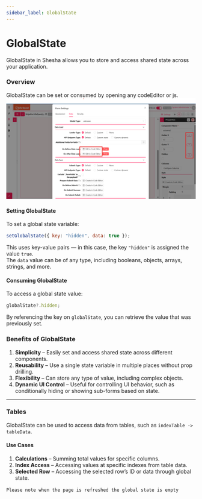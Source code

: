 ```yaml
---
sidebar_label: GlobalState
---
```


# GlobalState

GlobalState in Shesha allows you to store and access shared state across your application.

### Overview

GlobalState can be set or consumed by opening any codeEditor or js.
![Image](./images/globalstate1.png)

#### Setting GlobalState

To set a global state variable:

```js
setGlobalState({ key: "hidden", data: true });
```

This uses key-value pairs — in this case, the key `"hidden"` is assigned the value `true`.  
The `data` value can be of any type, including booleans, objects, arrays, strings, and more.

#### Consuming GlobalState

To access a global state value:

```js
globalState?.hidden;
```

By referencing the key on `globalState`, you can retrieve the value that was previously set.

### Benefits of GlobalState

1. **Simplicity** – Easily set and access shared state across different components.
2. **Reusability** – Use a single state variable in multiple places without prop drilling.
3. **Flexibility** – Can store any type of value, including complex objects.
4. **Dynamic UI Control** – Useful for controlling UI behavior, such as conditionally hiding or showing sub-forms based on state.

---

### Tables

GlobalState can be used to access data from tables, such as `indexTable -> tableData`.

#### Use Cases

1. **Calculations** – Summing total values for specific columns.
2. **Index Access** – Accessing values at specific indexes from table data.
3. **Selected Row** – Accessing the selected row’s ID or data through global state.

`Please note when the page is refreshed the global state is empty`
